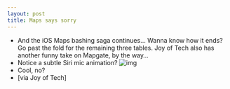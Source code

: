 ```yaml
---
layout: post
title: Maps says sorry
---
```

* And the iOS Maps bashing saga continues… Wanna know how it ends? Go past the fold for the remaining three tables. Joy of Tech also has another funny take on Mapgate, by the way…
* Notice a subtle Siri mic animation?
![img](http://media.idownloadblog.com/wp-content/uploads/2012/09/Joy-of-Tech-Maps-says-sorry.gif)
* Cool, no?
* [via Joy of Tech]

